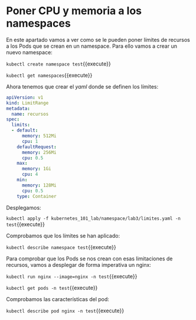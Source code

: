 # Poner CPU y memoria a los namespaces

En este apartado vamos a ver como se le pueden poner límites de recursos a los Pods que se crean en un namespace. Para ello vamos a crear un nuevo namespace:

`kubectl create namespace test`{{execute}}

`kubectl get namespaces`{{execute}}

Ahora tenemos que crear el *yaml* donde se definen los límites:

```yaml
apiVersion: v1
kind: LimitRange
metadata:
  name: recursos
spec:
  limits:
  - default:
      memory: 512Mi
      cpu: 1
    defaultRequest:
      memory: 256Mi
      cpu: 0.5
    max:
      memory: 1Gi
      cpu: 4
    min:
      memory: 128Mi
      cpu: 0.5
    type: Container
```

Desplegamos:

`kubectl apply -f kubernetes_101_lab/namespace/lab3/limites.yaml -n test`{{execute}}

Comprobamos que los límites se han aplicado:

`kubectl describe namespace test`{{execute}}

Para comprobar que los Pods se nos crean con esas limitaciones de recursos, vamos a desplegar de forma imperativa un nginx:

`kubectl run nginx --image=nginx -n test`{{execute}}

`kubectl get pods -n test`{{execute}}

Comprobamos las características del pod:

`kubectl describe pod nginx -n test`{{execute}}



